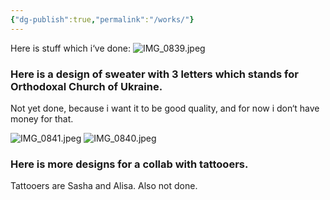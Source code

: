 ```yaml
---
{"dg-publish":true,"permalink":"/works/"}
---
```


Here is stuff which i‘ve done:
![IMG_0839.jpeg](/img/user/IMG_0839.jpeg)
<h3>Here is a design of sweater with 3 letters which stands for Orthodoxal Church of Ukraine.</h3>
Not yet done, because i want it to be good quality, and for now i don‘t have money for that.

![IMG_0841.jpeg](/img/user/IMG_0841.jpeg) ![IMG_0840.jpeg](/img/user/IMG_0840.jpeg)
<h3>Here is more designs for a collab with tattooers.</h3>
Tattooers are Sasha and Alisa. Also not done.